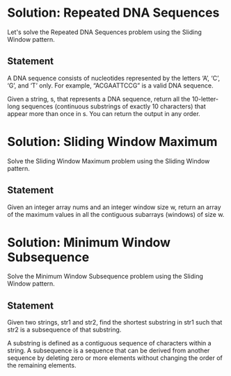 # Solution: Repeated DNA Sequences
Let's solve the Repeated DNA Sequences problem using the Sliding Window pattern.

## Statement
A DNA sequence consists of nucleotides represented by the letters ‘A’, ‘C’, ‘G’, and ‘T’ only. For example, “ACGAATTCCG” is a valid DNA sequence.

Given a string, s, that represents a DNA sequence, return all the 10-letter-long sequences (continuous substrings of exactly 10 characters) that appear more than once in s. You can return the output in any order.
# Solution: Sliding Window Maximum

Solve the Sliding Window Maximum problem using the Sliding Window pattern.

## Statement

Given an integer array nums and an integer window size w, return an array of the maximum values in all the contiguous subarrays (windows) of size w.
# Solution: Minimum Window Subsequence
Solve the Minimum Window Subsequence problem using the Sliding Window pattern.

## Statement
Given two strings, str1 and str2, find the shortest substring in str1 such that str2 is a subsequence of that substring.

A substring is defined as a contiguous sequence of characters within a string. A subsequence is a sequence that can be derived from another sequence by deleting zero or more elements without changing the order of the remaining elements.
